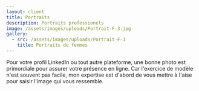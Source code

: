 ```yaml
---
layout: client
title: Portraits
description: Portraits professionels
image: /assets/images/uploads/Portrait-F-3.jpg
gallery:
  - src: /assets/images/uploads/Portrait-F-1
    title: Portraits de femmes
---
```

Pour votre profil LinkedIn ou tout autre plateforme, une bonne photo est primordiale pour assurer votre présence en ligne. Car l'exercice de modèle n'est souvent pas facile, mon expertise est d'abord de vous mettre à l'aise pour saisir l'image qui vous ressemble.